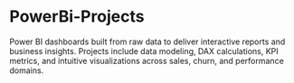 # PowerBi-Projects
Power BI dashboards built from raw data to deliver interactive reports and business insights. Projects include data modeling, DAX calculations, KPI metrics, and intuitive visualizations across sales, churn, and performance domains.
